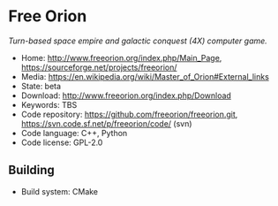 # Free Orion

_Turn-based space empire and galactic conquest (4X) computer game._

- Home: http://www.freeorion.org/index.php/Main_Page, https://sourceforge.net/projects/freeorion/
- Media: https://en.wikipedia.org/wiki/Master_of_Orion#External_links
- State: beta
- Download: http://www.freeorion.org/index.php/Download
- Keywords: TBS
- Code repository: https://github.com/freeorion/freeorion.git, https://svn.code.sf.net/p/freeorion/code/ (svn)
- Code language: C++, Python
- Code license: GPL-2.0

## Building

- Build system: CMake
